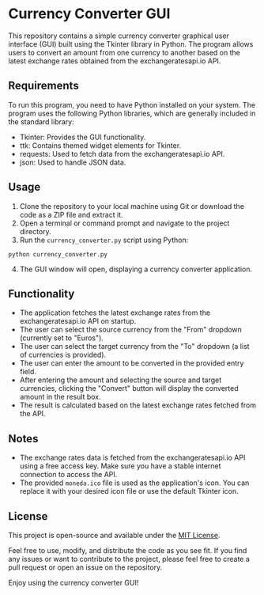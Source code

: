 # Currency Converter GUI

This repository contains a simple currency converter graphical user interface (GUI) built using the Tkinter library in Python. The program allows users to convert an amount from one currency to another based on the latest exchange rates obtained from the exchangeratesapi.io API.

## Requirements

To run this program, you need to have Python installed on your system. The program uses the following Python libraries, which are generally included in the standard library:

- Tkinter: Provides the GUI functionality.
- ttk: Contains themed widget elements for Tkinter.
- requests: Used to fetch data from the exchangeratesapi.io API.
- json: Used to handle JSON data.

## Usage

1. Clone the repository to your local machine using Git or download the code as a ZIP file and extract it.
2. Open a terminal or command prompt and navigate to the project directory.
3. Run the `currency_converter.py` script using Python:

```
python currency_converter.py
```

4. The GUI window will open, displaying a currency converter application.

## Functionality

- The application fetches the latest exchange rates from the exchangeratesapi.io API on startup.
- The user can select the source currency from the "From" dropdown (currently set to "Euros").
- The user can select the target currency from the "To" dropdown (a list of currencies is provided).
- The user can enter the amount to be converted in the provided entry field.
- After entering the amount and selecting the source and target currencies, clicking the "Convert" button will display the converted amount in the result box.
- The result is calculated based on the latest exchange rates fetched from the API.

## Notes

- The exchange rates data is fetched from the exchangeratesapi.io API using a free access key. Make sure you have a stable internet connection to access the API.
- The provided `moneda.ico` file is used as the application's icon. You can replace it with your desired icon file or use the default Tkinter icon.

## License

This project is open-source and available under the [MIT License](LICENSE).

Feel free to use, modify, and distribute the code as you see fit. If you find any issues or want to contribute to the project, please feel free to create a pull request or open an issue on the repository.

Enjoy using the currency converter GUI!
